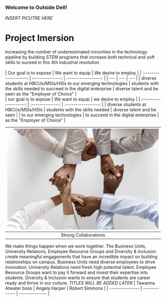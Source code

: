 ### Welcome to Outside Dell!

*INSERT PICUTRE HERE*
# Project Imersion
Increasing the number of underestimated minorities in the technology pipeline by building STEM programs that increase both technical and soft skills to suceed in this 4th industrial revolution</br>
</br>
| Our goal is to expose | We want to equip | We desire to employ |
| :-------------------: | :--------------: | :-----------------: |
| --- | --- | --- |
| diverse students at HBCUs/MSIs/HSIs to our emerging technologies | students with the skills needed to succeed in the digital enterprise | diverse talent and be seen as the "Employer of Choice" |
</br>
| our goal is to expose | We want to equip | we desire to employ |
| :-------------------: | :--------------: | :-----------------: |
| diverse students at HBCUs/MSIs/HSIs | students with the skills needed | diverse talent and be seen |
| to our emerging technologies | to succeed in the digital enterprise | as the "Employer of Choice" |
</br>

| ![Image](/photos/strong_collabs.jpg)|
| :---------------------------------: |
| Strong Collaborations |
We make things happen when we work together. The Business Units, University Relations, Employee Resource Groups and Diversity & Inclusion create meaningful engagements that have an incredible impact on building relationships on campus.  Business Units need diverse employees to drive innovation.  University Relations need fresh high potential talent.  Employee Resource Groups want to pay it forward and invest their expertise into students.  Diversity & Inclusion wants to ensure that students are career ready and thrive in our culture.
*TITLES WILL BE ADDED LATER*
| Tawanna Atwater boss | Angela Harper | Robert Simmons |
| --------------- | ------------- | -------------- |
